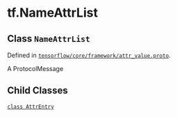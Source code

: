 <div itemscope itemtype="http://developers.google.com/ReferenceObject">
<meta itemprop="name" content="tf.NameAttrList" />
<meta itemprop="property" content="AttrEntry"/>
</div>

# tf.NameAttrList

## Class `NameAttrList`





Defined in [`tensorflow/core/framework/attr_value.proto`](https://www.tensorflow.org/code/tensorflow/core/framework/attr_value.proto).

A ProtocolMessage

## Child Classes
[`class AttrEntry`](../tf/NameAttrList/AttrEntry.md)

